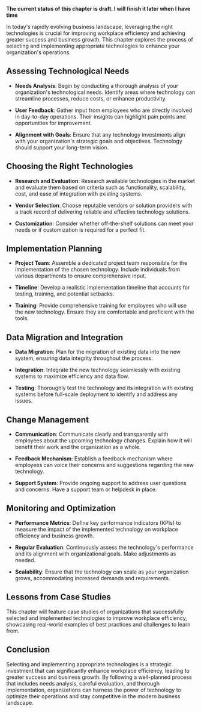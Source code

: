**The current status of this chapter is draft. I will finish it later when I have time**

In today's rapidly evolving business landscape, leveraging the right technologies is crucial for improving workplace efficiency and achieving greater success and business growth. This chapter explores the process of selecting and implementing appropriate technologies to enhance your organization's operations.

Assessing Technological Needs
-----------------------------

* **Needs Analysis**: Begin by conducting a thorough analysis of your organization's technological needs. Identify areas where technology can streamline processes, reduce costs, or enhance productivity.

* **User Feedback**: Gather input from employees who are directly involved in day-to-day operations. Their insights can highlight pain points and opportunities for improvement.

* **Alignment with Goals**: Ensure that any technology investments align with your organization's strategic goals and objectives. Technology should support your long-term vision.

Choosing the Right Technologies
-------------------------------

* **Research and Evaluation**: Research available technologies in the market and evaluate them based on criteria such as functionality, scalability, cost, and ease of integration with existing systems.

* **Vendor Selection**: Choose reputable vendors or solution providers with a track record of delivering reliable and effective technology solutions.

* **Customization**: Consider whether off-the-shelf solutions can meet your needs or if customization is required for a perfect fit.

Implementation Planning
-----------------------

* **Project Team**: Assemble a dedicated project team responsible for the implementation of the chosen technology. Include individuals from various departments to ensure comprehensive input.

* **Timeline**: Develop a realistic implementation timeline that accounts for testing, training, and potential setbacks.

* **Training**: Provide comprehensive training for employees who will use the new technology. Ensure they are comfortable and proficient with the tools.

Data Migration and Integration
------------------------------

* **Data Migration**: Plan for the migration of existing data into the new system, ensuring data integrity throughout the process.

* **Integration**: Integrate the new technology seamlessly with existing systems to maximize efficiency and data flow.

* **Testing**: Thoroughly test the technology and its integration with existing systems before full-scale deployment to identify and address any issues.

Change Management
-----------------

* **Communication**: Communicate clearly and transparently with employees about the upcoming technology changes. Explain how it will benefit their work and the organization as a whole.

* **Feedback Mechanism**: Establish a feedback mechanism where employees can voice their concerns and suggestions regarding the new technology.

* **Support System**: Provide ongoing support to address user questions and concerns. Have a support team or helpdesk in place.

Monitoring and Optimization
---------------------------

* **Performance Metrics**: Define key performance indicators (KPIs) to measure the impact of the implemented technology on workplace efficiency and business growth.

* **Regular Evaluation**: Continuously assess the technology's performance and its alignment with organizational goals. Make adjustments as needed.

* **Scalability**: Ensure that the technology can scale as your organization grows, accommodating increased demands and requirements.

Lessons from Case Studies
-------------------------

This chapter will feature case studies of organizations that successfully selected and implemented technologies to improve workplace efficiency, showcasing real-world examples of best practices and challenges to learn from.

Conclusion
----------

Selecting and implementing appropriate technologies is a strategic investment that can significantly enhance workplace efficiency, leading to greater success and business growth. By following a well-planned process that includes needs analysis, careful evaluation, and thorough implementation, organizations can harness the power of technology to optimize their operations and stay competitive in the modern business landscape.
